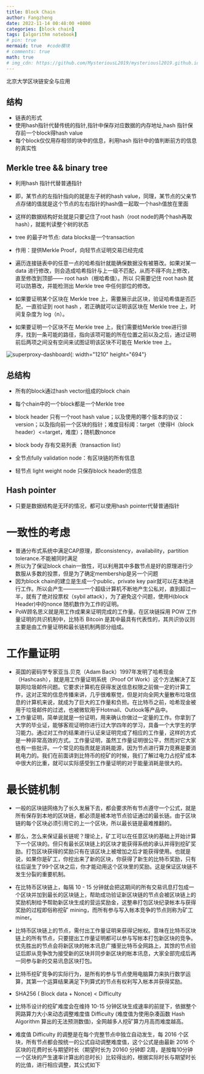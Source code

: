 ```yaml
---
title: Block Chain
author: Fangzheng
date: 2022-11-14 00:48:00 +0800
categories: [block chain]
tags: [algorithm notebook]
# pin: true
mermaid: true  #code模块
# comments: true
math: true
# img_cdn: https://github.com/MysteriousL2019/mysteriousl2019.github.io/tree/master/assets/img/
---
```

北京大学区块链安全与应用

## 结构
* 链表的形式
* 使用hash指针代替传统的指针,指针中保存对应数据的内存地址,hash 指针保存前一个block得hash value
* 每个block仅仅用存相邻的块中的信息，利用hash 指针中的值判断前方的信息的真实性

## Merkle tree && binary tree
* 利用hash 指针代替普通指针
* 即，某节点的左指针指向的就是左子树的hash value，同理，某节点的父亲节点存储的值就是这个节点的左右指针的hash值一起取一个hash值放在里面
* 这样的数据结构好处就是只要记住了root hash（root node的两个hash再取hash），就能判读整个树的状态
* tree 的最子叶节点: data blocks是一个transaction

* 作用：提供Merkle Proof，向轻节点证明交易已经完成

* 遍历连接链表中的任意一点的哈希指针就能确保数据没有被篡改。如果对某一 data 进行修改，则会造成哈希指针与上一级不匹配，从而不得不向上修改，直至修改到顶部—— root hash（根哈希值）。所以 只需要记住 root hash 就可以防篡改，并能检测出 Merkle tree 中任何部位的修改。
* 如果要证明某个区块在 Merkle tree 上，需要展示此区块，验证哈希值是否匹配，一直验证到 root hash ，若正确就可以证明该区块在 Merkle tree 上，时间复杂度为 log（n）。
* 如果要证明一个区块不在 Merkle tree 上，我们需要给Merkle tree进行排序，找到一条可能的路径，指向该项可能的所在位置之前以及之后，通过证明前后两项之间没有空间来试图证明该区块不可能在 Merkle tree 上。


<!-- ![The flower](block_chain_structure.png) -->
![superproxy-dashboard](/block_chain_structure.png){: width="1210" height="694"}
<!-- 
![img-description](/block_chain_structure.png)
_Block Chain Structure_ -->

## 总结构
* 所有的block通过hash vector组成的block chain
* 每个chain中的一个block都是一个Merkle tree

* block header 只有一个root hash value；以及使用的哪个版本的协议：version；以及指向前一个区块的指针；难度目标阈：target（使得H（block header）<=target，难度）；随机数nonce
* block body 存有交易列表（transaction list）
* 全节点fully validation node：有区块链的所有信息
* 轻节点 light weight node 只保存block header的信息

## Hash pointer
* 只要是数据结构是无环的情况，都可以使用hash pointer代替普通指针

# 一致性的考虑
* 普通分布式系统中满足CAP原理，即consistency，availability，partition tolerance.不能被同时满足
* 所以为了保证block chain一致性，可以利用其中多数节点是好的原理进行少数服从多数的投票，但是为了确定membership是另一个问题
* 因为block chain的建立是生成一个public，private key pair就可以在本地进行工作。所以会产生————一个超级计算机不断地产生公私对，直到超过一半，就有了绝对投票权（sybil attack），为了避免这个问题，使用H(block Header)中的nonce 随机数作为工作的证明。
* PoW顾名思义就是用工作成果来证明完成的工作量。在区块链採用 POW 工作量证明的共识机制中，比特币 Bitcoin 是其中最具有代表性的，其共识协议则主要是由工作量证明和最长链机制两部分组成。


# 工作量证明
* 英国的密码学专家亚当.贝克（Adam Back）1997年发明了哈希现金（Hashcash），就是用工作量证明系统（Proof Of Work）这个方法解决了互联网垃圾邮件问题。它要求计算机在获得发送信息权限之前做一定的计算工作，这对正常的信息传播来讲，几乎很难察觉，但是对向全网大量散布垃圾信息的计算机来说，就成为了巨大的工作量和负担。在比特币之前，哈希现金被用于垃圾邮件的过滤，也被微软用于Hotmail、Outlook等产品中。
* 工作量证明，简单说就是一份证明，用来确认你做过一定量的工作。你拿到了大学的毕业证，能够客观证明你进行过大学四年的学习，具备一个大学生的学习能力。通过对工作的结果进行认证来证明完成了相应的工作量，这样的方式是一种非常高效的方式。工作量证明，虽然工作量证明很公平，然而对它大家也有一些批评。一个常见的指责就是消耗能源，因为节点进行算力竞赛是要消耗电力的。我们在前面讲到比特币的挖矿的时候，我们了解过电力占挖矿成本中很大的比重，就可以实际感受到工作量证明的对于能量消耗是很大的。
# 最长链机制
* 一般的区块链网络为了长久发展下去，都会要求所有节点遵守一个公式，就是所有保存到本地的区块链，都必须是被本地节点验证通过的最长链。由于区块链的每个区块必须引用它的上一个区块，所以最长链是最难推翻的。
* 那么，怎么来保证最长链呢？理论上，矿工可以在任意区块的基础上开始计算下一个区块的。但只有最长区块链上的区块才能获得系统的承认并得到挖矿奖励。打包区块获得的奖励只有在该区块上被增加之后才能获得使用。也就是说，如果你是矿工，你挖出来了新的区块，你获得了新生的比特币奖励，只有往后诞生了99个区块之后，你才能动用这个区块里的奖励。这是保证区块链不发生分裂的重要机制。

* 在比特币区块链上，每隔 10 - 15 分钟就会把这期间的所有交易讯息打包成一个区块并加到最长的区块链上，帮助成功验证新区块链的节点会被区块链上的奖励机制给予帮助新区块生成的营运奖励金，这整串打包区块纪录帐本与获得奖励的过程即俗称挖矿 mining，而所有参与写入帐本竞争的节点则称为矿工 miner。
* 比特币区块链上的节点，需付出工作量证明来获得记帐权。意味在比特币区块链上的所有节点，只要提出工作量证明都可以参与写帐本打包新区块的竞争。优先胜出的节点会将新区块的帐本讯息广播至比特币全网路上，其馀的节点验证后即从竞争改为接受新的区块并同步新区块的帐本讯息，大家全部完成后再一同参与新的交易讯息区块打包。
* 比特币挖矿竞争的实际行为，是所有的参与节点使用电脑算力来执行数学运算，其第一个运算结果满足下列算式的节点有权利写入帐本并获得奖励。
* SHA256 ( Block data + Nonce) < Difficulty
* 比特币设计的挖矿难度会在维持 10-15 分钟区块生成速率的前提下，依据整个网路算力大小来动态调整难度值 Difficulty (难度值为使用杂凑函数 Hash Algorithm 算出的无法预测数值)，全网越多人挖矿算力月高而难度越高。
* 难度值 Difficulty 的调整是在每个完整节点中独立自动发生，每 2016 个区块，所有节点都会按统一的公式自动调整难度值，这个公式是由最新 2016 个区块的花费时长与期望时长（期望时长为 20160 分钟即 2周，是按每10分钟一个区块的产生速率计算出的总时长）比较得出的，根据实际时长与期望时长的比值，进行相应调整，其公式如下

